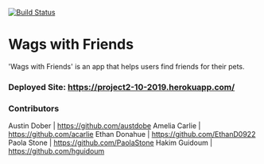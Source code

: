 [![Build Status](https://travis-ci.com/austdobe/project2.svg?branch=master)](https://travis-ci.com/austdobe/project2)

# Wags with Friends
'Wags with Friends' is an app that helps users find friends for their pets.

### Deployed Site: https://project2-10-2019.herokuapp.com/

### Contributors
Austin Dober | https://github.com/austdobe
Amelia Carlie | https://github.com/acarlie
Ethan Donahue | https://github.com/EthanD0922
Paola Stone | https://github.com/PaolaStone
Hakim Guidoum | https://github.com/hguidoum
